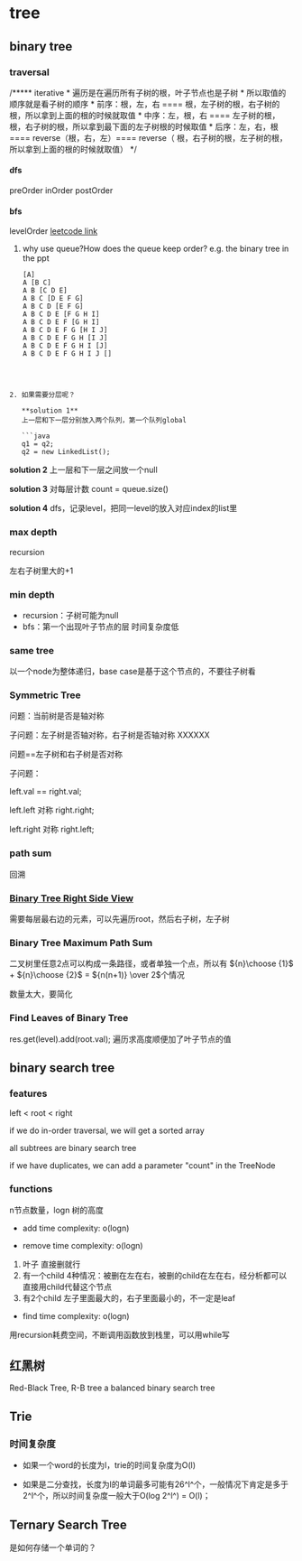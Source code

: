 # tree
## binary tree

### traversal

/***** iterative
     * 遍历是在遍历所有子树的根，叶子节点也是子树
     * 所以取值的顺序就是看子树的顺序
     * 前序：根，左，右 ==== 根，左子树的根，右子树的根，所以拿到上面的根的时候就取值
     * 中序：左，根，右 ==== 左子树的根，根，右子树的根，所以拿到最下面的左子树根的时候取值
     * 后序：左，右，根 ==== reverse（根，右，左）==== reverse（ 根，右子树的根，左子树的根，所以拿到上面的根的时候就取值）
     */
#### dfs
preOrder
inOrder
postOrder

#### bfs
levelOrder
[leetcode link](https://leetcode-cn.com/problems/binary-tree-level-order-traversal/)

1. why use queue?How does the queue keep order?
   e.g. the binary tree in the ppt
   ```
   [A]
   A [B C]
   A B [C D E]
   A B C [D E F G]
   A B C D [E F G]
   A B C D E [F G H I]
   A B C D E F [G H I]
   A B C D E F G [H I J]
   A B C D E F G H [I J]
   A B C D E F G H I [J]
   A B C D E F G H I J []
   ```
```



2. 如果需要分层呢？

   **solution 1**
   上一层和下一层分别放入两个队列，第一个队列global

   ```java
   q1 = q2;
   q2 = new LinkedList();
```

   **solution 2**
   上一层和下一层之间放一个null

   **solution 3**
   对每层计数 count = queue.size()

   **solution 4**
   dfs，记录level，把同一level的放入对应index的list里



### max depth

recursion 

左右子树里大的+1

### min depth

- recursion：子树可能为null
- bfs：第一个出现叶子节点的层     时间复杂度低

### same tree

以一个node为整体递归，base case是基于这个节点的，不要往子树看

### Symmetric Tree

问题：当前树是否是轴对称

子问题：左子树是否轴对称，右子树是否轴对称 XXXXXX

问题==左子树和右子树是否对称

子问题：

left.val == right.val;

left.left 对称 right.right;

left.right 对称 right.left;

### path sum

回溯

### [Binary Tree Right Side View](https://leetcode-cn.com/problems/binary-tree-right-side-view/)

需要每层最右边的元素，可以先遍历root，然后右子树，左子树

### Binary Tree Maximum Path Sum
二叉树里任意2点可以构成一条路径，或者单独一个点，所以有
${n}\choose {1}$ + ${n}\choose {2}$ = ${n(n+1)} \over 2$个情况

数量太大，要简化

### Find Leaves of Binary Tree
res.get(level).add(root.val);
遍历求高度顺便加了叶子节点的值

## binary search tree

### features

left < root < right

if we do in-order traversal,  we will get a sorted array

all subtrees are binary search tree

if we have duplicates, we can add a parameter "count" in the TreeNode

### functions
n节点数量，logn 树的高度
- add   time complexity: o(logn)

- remove  time complexity: o(logn)
1. 叶子
直接删就行
2. 有一个child
4种情况：被删在左在右，被删的child在左在右，经分析都可以直接用child代替这个节点
3. 有2个child
左子里面最大的，右子里面最小的，不一定是leaf

- find  time complexity: o(logn)

用recursion耗费空间，不断调用函数放到栈里，可以用while写


## 红黑树
Red-Black Tree, R-B tree
a balanced binary search tree



## Trie

### 时间复杂度

- 如果一个word的长度为l，trie的时间复杂度为O(l)

- 如果是二分查找，长度为l的单词最多可能有26^l^个，一般情况下肯定是多于2^l^个，所以时间复杂度一般大于O(log 2^l^) =  O(l)；





## Ternary Search Tree

是如何存储一个单词的？
